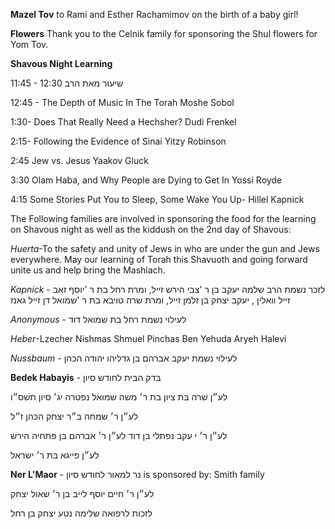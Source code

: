 **Mazel Tov** to Rami and Esther Rachamimov on the birth of a baby girl!

**Flowers** Thank you to the Celnik family for sponsoring the Shul flowers for Yom Tov.

**Shavous Night Learning** 

11:45 - 12:30 שיעור מאת הרב

12:45 - The Depth of Music In The Torah Moshe Sobol

1:30- Does That Really Need a Hechsher? Dudi Frenkel

2:15- Following the Evidence of Sinai Yitzy Robinson

2:45 Jew vs. Jesus Yaakov Gluck

3:30 Olam Haba, and Why People are Dying to Get In Yossi Royde

4:15 Some Stories Put You to Sleep, Some Wake You Up- Hillel Kapnick

The Following families are involved in sponsoring the food for the learning on
Shavous night as well as the kiddush on the 2nd day of Shavous:

*Huerta*-To the safety and unity of Jews in who are under the gun and Jews
everywhere. May our learning of Torah this Shavuoth and going forward unite us
and help bring the Mashiach.

*Kapnick* - לזכר נשמת הרב שלמה יעקב בן ר 'צבי הירש זײל, ומרת רחל בת ר 'יוסף זאב זײל וואלין , יעקב
יצחק בן זלמן זײל, ומרת שרה טויבא בת ר 'שמואל דן זײל גאנז

*Anonymous* - לעילוי נשמת רחל בת שמואל דוד

*Heber*-Lzecher Nishmas Shmuel Pinchas Ben Yehuda Aryeh Halevi

*Nussbaum* - לעילוי נשמת יעקב אברהם בן גדליהו יהודה הכהן

**Bedek Habayis** - בּדק הבית לחודש סיון

לע״ן שרה בּת ציון בת ר׳ משה
שמואל נפטרה יג׳ סיון תשׁס״ו

לע״ן ר׳ שמחה בּ״ר יצחק הכּהן
ז״ל

לע״ן ר׳ י עקב נפתלי בּן דוד
לע״ן ר׳ אברהם בּן פּתחיה
הירשׁ

לע״ן פייגא בּת ר׳ ישראל

**Ner L'Maor** -   נר למאור לחודש סיון is sponsored by: Smith family

לע״ן ר׳ חיים יוסף לייבּ בּן ר׳
שׁאול יצחק

לזכות לרפואה שלימה נטע יצחק בן רחל

